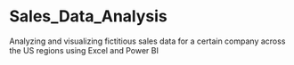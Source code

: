# Sales_Data_Analysis
Analyzing and visualizing fictitious sales data for a certain company across the US regions using Excel and Power BI
